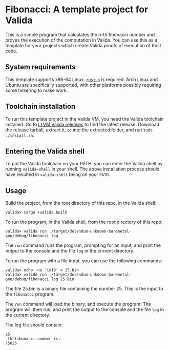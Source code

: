 # Fibonacci: A template project for Valida

This is a simple program that calculates the n-th fibonacci number and proves the execution of the computation in Valida. You can use this as a template for your projects which create Valida proofs of execution of Rust code.

## System requirements

This template supports x86-64 Linux. [`rustup`](https://www.rust-lang.org/tools/install) is required. Arch Linux and Ubuntu are specifically supported, with other platforms possibly requiring some tinkering to make work.

## Toolchain installation

To run this template project in the Valida VM, you need the Valida toolchain installed. Go to [LLVM Valida releases](https://github.com/lita-xyz/llvm-valida-releases/releases) to find the latest release. Download the release tarball, extract it, `cd` into the extracted folder, and run `sudo ./install.sh`.

## Entering the Valida shell

To put the Valida toolchain on your PATH, you can enter the Valida shell by running `valida-shell` in your shell. The above installation process should have resulted in `valida-shell` being on your `PATH`.

## Usage

Build the project, from the root directory of this repo, in the Valida shell:

```
valida> cargo +valida build
```

To run the program, in the Valida shell, from the root directory of this repo:

```
valida> valida run ./target/delendum-unknown-baremetal-gnu/debug/fibonacci log
```

The `run` command runs the program, prompting for an input, and print the output to the console and the file `log` in the current directory.

To run the program with a file input, you can use the following commands:

```
valida> echo -ne '\x19' > 25.bin
valida> valida run ./target/delendum-unknown-baremetal-gnu/debug/fibonacci log 25.bin
```

The file 25.bin is a binary file containing the number 25. This is the input to the `fibonacci` program.

The `run` command will load the binary, and execute the program. The program will then run, and print the output to the console and the file `log` in the current directory.

The log file should contain:

```
25
-th fibonacci number is:
75025
```

